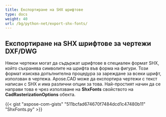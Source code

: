 ```yaml
---
title: Експортиране на SHX шрифтове
type: docs
weight: 40
url: /bg/python-net/export-shx-fonts/
---
```


## **Експортиране на SHX шрифтове за чертежи DXF/DWG**

Някои чертежи могат да съдържат шрифтове в специален формат SHX, който съхранява символите на шрифта във форма на фигури. Този формат изисква
допълнителна процедура за зареждане за всеки шрифт, използван в чертежа. Apose.CAD може да експортира чертежи с текст написан с SHX и има различни опции за това. Най-простият начин да се направи това е чрез използване на
**ShxFonts** свойството на
**CadRasterizationOptions** обекта.

{{< gist "aspose-com-gists" "511bcfad674670f7484dcd1c47480b11" "ShxFonts.py" >}}
